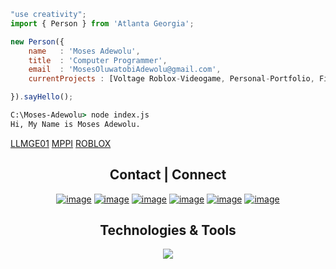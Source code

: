 

```js
"use creativity";
import { Person } from 'Atlanta Georgia';

new Person({
    name   : 'Moses Adewolu',
    title  : 'Computer Programmer',
    email  : 'MosesOluwatobiAdewolu@gmail.com',
    currentProjects : [Voltage Roblox-Videogame, Personal-Portfolio, Fin-Tech Startup, Educational Note Startup]

}).sayHello();
```
```cmd
C:\Moses-Adewolu> node index.js
Hi, My Name is Moses Adewolu.
```
[LLMGE01](https://github.com/MosesTheRedSea/LLM-Guided-Evolution-Generic) [MPPI](https://github.com/MosesTheRedSea/MPPI) [ROBLOX](https://github.com/MosesTheRedSea/ROBLOX)


 <h2 align="center">
      Contact | Connect
  </h2>

<div align="center">

[![image](https://img.shields.io/badge/LinkedIn-0077B5?style=for-the-badge&logo=linkedin&logoColor=white)](https://www.linkedin.com/in/moses-adewolu/)
[![image](https://img.shields.io/badge/Gmail-D14836?style=for-the-badge&logo=gmail&logoColor=white)](mailto:MosesOluwatobiAdewolu@gmail.com)
[![image](https://img.shields.io/badge/Quora-%23B92B27.svg?&style=for-the-badge&logo=Quora&logoColor=white)](https://www.quora.com/profile/Moses-Adewolu-1?q=Moses%20)
[![image](https://img.shields.io/badge/Stack%20Overflow-EF8236?style=for-the-badge&logo=stackoverflow&logoColor=white)](https://stackoverflow.com/users/23511296/moses-adewolu)
[![image](https://img.shields.io/badge/Codeforces-445f9d?style=for-the-badge&logo=Codeforces&logoColor=white)](https://codeforces.com/profile/MosesTheRedSea)
[![image](https://img.shields.io/badge/-LeetCode-FFA116?style=for-the-badge&logo=LeetCode&logoColor=black)](https://leetcode.com/mosesoluwatobiadewolu/)

</div>

<div>
   <h2 align="center">
      Technologies & Tools
  </h2>

  <p align="center">
  <a href="https://skillicons.dev">
    <img src="https://skillicons.dev/icons?i=lua,java,py,c,cpp,cs,html,css,js,ts,react,materialui,git,linux,ubuntu,robloxstudio,androidstudio,blender&theme=light&perline=11" />
  
  </a>
</p>
  
</div>


